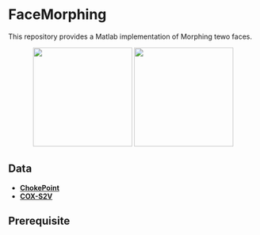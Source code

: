 # FaceMorphing
This repository provides a Matlab implementation of Morphing tewo faces.

<p align="center">
  <img src="media/1.gif" width="200">
  <img src="media/2.gif" width="200">
</p>

## Data

- **[ChokePoint](http://arma.sourceforge.net/chokepoint/)** 
- **[COX-S2V](http://vipl.ict.ac.cn/view_database.php?id=3)** 


## Prerequisite


